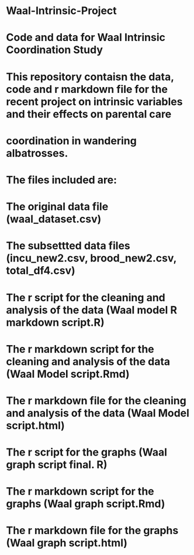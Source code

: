 # Waal-Intrinsic-Project
# Code and data for Waal Intrinsic Coordination Study 
# This repository contaisn the data, code and r markdown file for the recent project on intrinsic variables and their effects on parental care 
# coordination in wandering albatrosses.
# The files included are:

# The original data file (waal_dataset.csv)
# The subsettted data files (incu_new2.csv, brood_new2.csv, total_df4.csv)
# The r script for the cleaning and analysis of the data (Waal model R markdown script.R)
# The r markdown script for the cleaning and analysis of the data (Waal Model script.Rmd)
# The r markdown file for the cleaning and analysis of the data (Waal Model script.html)
# The r script for the graphs (Waal graph script final. R)
# The r markdown script for the graphs (Waal graph script.Rmd)
# The r markdown file for the graphs (Waal graph script.html)
